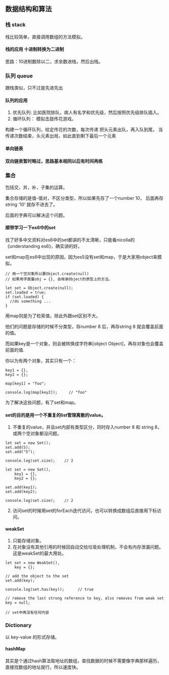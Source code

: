 ## 数据结构和算法

### 栈 stack
栈比较简单，直接调用数组的方法模拟。

#### 栈的应用 十进制转换为二进制
思路：10进制数除以二，求余数进栈，然后出栈。

### 队列 queue
跟栈类似，只不过是先进先出

#### 队列的应用
1. 优先队列: 比如医院排队，病人有名字和优先级，然后按照优先级排队插入。
2. 循环队列： 模拟击鼓传花游戏。

构建一个循环队列，给定传花的次数，每次传递 把头元素出队，再入队到尾， 当传递次数结束，头元素出局，如此直到剩下最后一个元素

#### 单向链表

#### 双向链表暂时略过，思路基本相同以后有时间再练

### 集合
包括交，并，补，子集的运算。

集合存储的是值-值对，不区分类型，所以如果先存了一个number 10， 后面再存string ‘10’ 就存不进去了。

后面的字典可以解决这个问题。

#### 顺带学习一下es6中的set
找了好多中文资料对es6中的set都讲的不太清晰，只能看nicolla的《understanding es6》，确实讲的好。

set和map在es6中出现的原因，因为es5没有set和map，于是大家用object来模拟。
```
// 用一个空对象所以要Object.create(null)
// 如果用字面量obj = {}, 会继承Object的原型上的方法。

let set = Object.create(null);
set.loaded = true;
if (set.loaded) {
  //do something ...
}
```

用map则是为了检索值，除此外跟set区别不大。

他们的问题是存储的时候不分类型，存number 8 后，再存string 8 就会覆盖前面的值。

而如果key是一个对象，则会被转换成字符串[object Object]，再存对象也会覆盖前面的值.

你以为有两个对象，其实只有一个：
```
key1 = {},
key2 = {};

map[key1] = "foo";

console.log(map[key2]);     // "foo"
```

为了解决这些问题，有了set和map。

#### set的目的是用一个不重复的list管理离散的value。
1. 不重复的value，并且set内部有类型区分，同时存入number 8 和 string 8， 或两个空对象都没问题。
```
let set = new Set();
set.add(5);
set.add("5");

console.log(set.size);    // 2

let set = new Set(),
    key1 = {},
    key2 = {};

set.add(key1);
set.add(key2);

console.log(set.size);    // 2
```
2. 访问set的时候用set的forEach迭代访问，也可以转换成数组后直接用下标访问。

#### weakSet
1. 只能存储对象。
2. 在对象没有其他引用的时候回自动交给垃圾处理机制，不会有内存泄漏问题。这是weakSet的最大用处。
```
let set = new WeakSet(),
    key = {};

// add the object to the set
set.add(key);

console.log(set.has(key));      // true

// remove the last strong reference to key, also removes from weak set
key = null;

// set中再没有任何内容
```



### Dictionary

以 key-value 的形式存储。

#### hashMap
其实是个通过hash算法取地址的数组，查找数据的时候不需要像字典那样遍历，直接找数组的地址就行，所以速度快。
